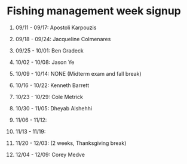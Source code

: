 # Fishing management week signup

01. 09/11 - 09/17: Apostoli Karpouzis

02. 09/18 - 09/24: Jacqueline Colmenares

03. 09/25 - 10/01: Ben Gradeck

04. 10/02 - 10/08: Jason Ye

05. 10/09 - 10/14: NONE (Midterm exam and fall break)

06. 10/16 - 10/22: Kenneth Barrett

07. 10/23 - 10/29: Cole Metrick

08. 10/30 - 11/05:  Dheyab Alshehhi

09. 11/06 - 11/12:

10. 11/13 - 11/19: 

11. 11/20 - 12/03: (2 weeks, Thanksgiving break)

12. 12/04 - 12/09: Corey Medve
